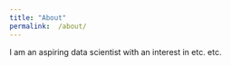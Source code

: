 ```yaml
---
title: "About"
permalink:  /about/
---
```


I am an aspiring data scientist with an interest in etc. etc. 